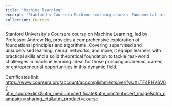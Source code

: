 ```yaml
---
title: "Machine learning"
excerpt: "Stanford's Coursera Machine Learning course: Fundamental insights & practical applications. <br/><img src='/images/Mlcerf.png'>"
collection: Courses
---
```



Stanford University's Coursera course on Machine Learning, led by Professor Andrew Ng, provides a comprehensive exploration of foundational principles and algorithms. Covering supervised and unsupervised learning, neural networks, and more, it equips learners with practical skills and a solid theoretical foundation to tackle real-world challenges in machine learning. Ideal for those pursuing academic, career, or entrepreneurial opportunities in this dynamic field.

Certificates link:
https://www.coursera.org/account/accomplishments/verify/JXLTF4PHVSV6?utm_source=link&utm_medium=certificate&utm_content=cert_image&utm_campaign=sharing_cta&utm_product=course

